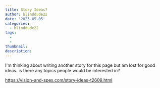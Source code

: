 ```yaml
---
title: Story Ideas?
author: blinddude22
date: '2023-05-05'
categories:
  - blinddude22
tags:
  - 
  - 
thumbnail: 
description: 
---
```


I'm thinking about writing another story for this page but am lost for good ideas. is there any topics people would be interested in?

https://vision-and-spex.com/story-ideas-t2609.html
